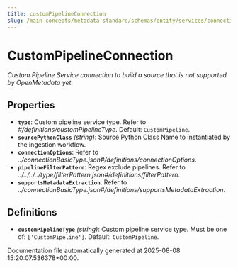 ```yaml
---
title: customPipelineConnection
slug: /main-concepts/metadata-standard/schemas/entity/services/connections/pipeline/custompipelineconnection
---
```


# CustomPipelineConnection

*Custom Pipeline Service connection to build a source that is not supported by OpenMetadata yet.*

## Properties

- **`type`**: Custom pipeline service type. Refer to *#/definitions/customPipelineType*. Default: `CustomPipeline`.
- **`sourcePythonClass`** *(string)*: Source Python Class Name to instantiated by the ingestion workflow.
- **`connectionOptions`**: Refer to *../connectionBasicType.json#/definitions/connectionOptions*.
- **`pipelineFilterPattern`**: Regex exclude pipelines. Refer to *../../../../type/filterPattern.json#/definitions/filterPattern*.
- **`supportsMetadataExtraction`**: Refer to *../connectionBasicType.json#/definitions/supportsMetadataExtraction*.
## Definitions

- **`customPipelineType`** *(string)*: Custom pipeline service type. Must be one of: `['CustomPipeline']`. Default: `CustomPipeline`.


Documentation file automatically generated at 2025-08-08 15:20:07.536378+00:00.
